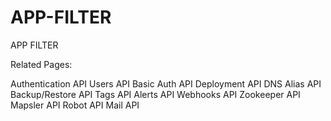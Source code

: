# APP-FILTER
APP FILTER

Related Pages:

Authentication API
Users API
Basic Auth API
Deployment API
DNS Alias API
Backup/Restore API
Tags API
Alerts API
Webhooks API
Zookeeper API
Mapsler API
Robot API
Mail API


